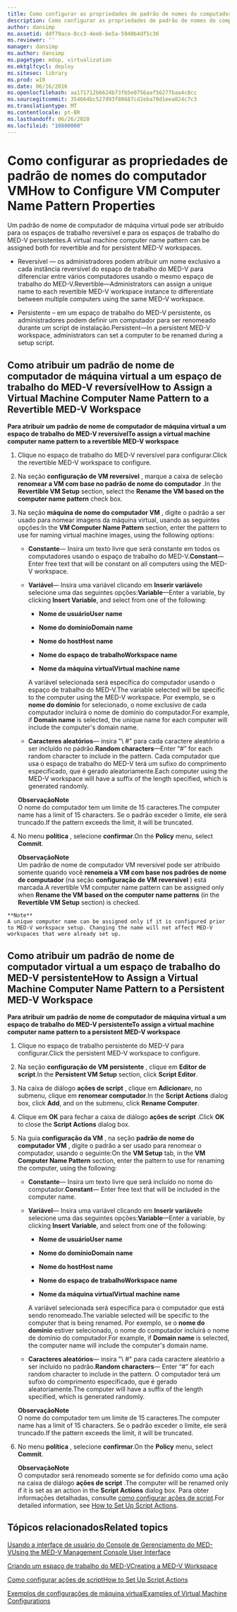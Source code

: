 ```yaml
---
title: Como configurar as propriedades de padrão de nomes do computador VM
description: Como configurar as propriedades de padrão de nomes do computador VM
author: dansimp
ms.assetid: ddf79ace-8cc3-4ee6-be5a-5940b4df5c36
ms.reviewer: ''
manager: dansimp
ms.author: dansimp
ms.pagetype: mdop, virtualization
ms.mktglfcycl: deploy
ms.sitesec: library
ms.prod: w10
ms.date: 06/16/2016
ms.openlocfilehash: aa171712b6624b73fb5e0756aaf56277baa4c8cc
ms.sourcegitcommit: 354664bc527d93f80687cd2eba70d1eea024c7c3
ms.translationtype: MT
ms.contentlocale: pt-BR
ms.lasthandoff: 06/26/2020
ms.locfileid: "10800000"
---
```

# <span data-ttu-id="7d311-103">Como configurar as propriedades de padrão de nomes do computador VM</span><span class="sxs-lookup"><span data-stu-id="7d311-103">How to Configure VM Computer Name Pattern Properties</span></span>


<span data-ttu-id="7d311-104">Um padrão de nome de computador de máquina virtual pode ser atribuído para os espaços de trabalho reversível e para os espaços de trabalho do MED-V persistentes.</span><span class="sxs-lookup"><span data-stu-id="7d311-104">A virtual machine computer name pattern can be assigned both for revertible and for persistent MED-V workspaces.</span></span>

-   <span data-ttu-id="7d311-105">Reversível — os administradores podem atribuir um nome exclusivo a cada instância reversível do espaço de trabalho do MED-V para diferenciar entre vários computadores usando o mesmo espaço de trabalho do MED-V.</span><span class="sxs-lookup"><span data-stu-id="7d311-105">Revertible—Administrators can assign a unique name to each revertible MED-V workspace instance to differentiate between multiple computers using the same MED-V workspace.</span></span>

-   <span data-ttu-id="7d311-106">Persistente – em um espaço de trabalho do MED-V persistente, os administradores podem definir um computador para ser renomeado durante um script de instalação.</span><span class="sxs-lookup"><span data-stu-id="7d311-106">Persistent—In a persistent MED-V workspace, administrators can set a computer to be renamed during a setup script.</span></span>

## <span data-ttu-id="7d311-107">Como atribuir um padrão de nome de computador de máquina virtual a um espaço de trabalho do MED-V reversível</span><span class="sxs-lookup"><span data-stu-id="7d311-107">How to Assign a Virtual Machine Computer Name Pattern to a Revertible MED-V Workspace</span></span>


**<span data-ttu-id="7d311-108">Para atribuir um padrão de nome de computador de máquina virtual a um espaço de trabalho do MED-V reversível</span><span class="sxs-lookup"><span data-stu-id="7d311-108">To assign a virtual machine computer name pattern to a revertible MED-V workspace</span></span>**

1.  <span data-ttu-id="7d311-109">Clique no espaço de trabalho do MED-V reversível para configurar.</span><span class="sxs-lookup"><span data-stu-id="7d311-109">Click the revertible MED-V workspace to configure.</span></span>

2.  <span data-ttu-id="7d311-110">Na seção **configuração de VM reversível** , marque a caixa de seleção **renomear a VM com base no padrão de nome do computador** .</span><span class="sxs-lookup"><span data-stu-id="7d311-110">In the **Revertible VM Setup** section, select the **Rename the VM based on the computer name pattern** check box.</span></span>

3.  <span data-ttu-id="7d311-111">Na seção **máquina de nome do computador VM** , digite o padrão a ser usado para nomear imagens da máquina virtual, usando as seguintes opções:</span><span class="sxs-lookup"><span data-stu-id="7d311-111">In the **VM Computer Name Pattern** section, enter the pattern to use for naming virtual machine images, using the following options:</span></span>

    -   <span data-ttu-id="7d311-112">**Constante**— Insira um texto livre que será constante em todos os computadores usando o espaço de trabalho do MED-V.</span><span class="sxs-lookup"><span data-stu-id="7d311-112">**Constant**—Enter free text that will be constant on all computers using the MED-V workspace.</span></span>

    -   <span data-ttu-id="7d311-113">**Variável**— Insira uma variável clicando em **Inserir variável**e selecione uma das seguintes opções:</span><span class="sxs-lookup"><span data-stu-id="7d311-113">**Variable**—Enter a variable, by clicking **Insert Variable**, and select from one of the following:</span></span>

        -   **<span data-ttu-id="7d311-114">Nome de usuário</span><span class="sxs-lookup"><span data-stu-id="7d311-114">User name</span></span>**

        -   **<span data-ttu-id="7d311-115">Nome do domínio</span><span class="sxs-lookup"><span data-stu-id="7d311-115">Domain name</span></span>**

        -   **<span data-ttu-id="7d311-116">Nome do host</span><span class="sxs-lookup"><span data-stu-id="7d311-116">Host name</span></span>**

        -   **<span data-ttu-id="7d311-117">Nome do espaço de trabalho</span><span class="sxs-lookup"><span data-stu-id="7d311-117">Workspace name</span></span>**

        -   **<span data-ttu-id="7d311-118">Nome da máquina virtual</span><span class="sxs-lookup"><span data-stu-id="7d311-118">Virtual machine name</span></span>**

        <span data-ttu-id="7d311-119">A variável selecionada será específica do computador usando o espaço de trabalho do MED-V.</span><span class="sxs-lookup"><span data-stu-id="7d311-119">The variable selected will be specific to the computer using the MED-V workspace.</span></span> <span data-ttu-id="7d311-120">Por exemplo, se o **nome do domínio** for selecionado, o nome exclusivo de cada computador incluirá o nome de domínio do computador.</span><span class="sxs-lookup"><span data-stu-id="7d311-120">For example, if **Domain name** is selected, the unique name for each computer will include the computer's domain name.</span></span>

    -   <span data-ttu-id="7d311-121">**Caracteres aleatórios**— insira "\ #" para cada caractere aleatório a ser incluído no padrão.</span><span class="sxs-lookup"><span data-stu-id="7d311-121">**Random characters**—Enter “\#” for each random character to include in the pattern.</span></span> <span data-ttu-id="7d311-122">Cada computador que usa o espaço de trabalho do MED-V terá um sufixo do comprimento especificado, que é gerado aleatoriamente.</span><span class="sxs-lookup"><span data-stu-id="7d311-122">Each computer using the MED-V workspace will have a suffix of the length specified, which is generated randomly.</span></span>

    **<span data-ttu-id="7d311-123">Observação</span><span class="sxs-lookup"><span data-stu-id="7d311-123">Note</span></span>**  
    <span data-ttu-id="7d311-124">O nome do computador tem um limite de 15 caracteres.</span><span class="sxs-lookup"><span data-stu-id="7d311-124">The computer name has a limit of 15 characters.</span></span> <span data-ttu-id="7d311-125">Se o padrão exceder o limite, ele será truncado.</span><span class="sxs-lookup"><span data-stu-id="7d311-125">If the pattern exceeds the limit, it will be truncated.</span></span>



4.  <span data-ttu-id="7d311-126">No menu **política** , selecione **confirmar**.</span><span class="sxs-lookup"><span data-stu-id="7d311-126">On the **Policy** menu, select **Commit**.</span></span>

    **<span data-ttu-id="7d311-127">Observação</span><span class="sxs-lookup"><span data-stu-id="7d311-127">Note</span></span>**  
    <span data-ttu-id="7d311-128">Um padrão de nome de computador VM reversível pode ser atribuído somente quando você **renomeia a VM com base nos padrões de nome de computador** (na seção **configuração de VM reversível** ) está marcada.</span><span class="sxs-lookup"><span data-stu-id="7d311-128">A revertible VM computer name pattern can be assigned only when **Rename the VM based on the computer name patterns** (in the **Revertible VM Setup** section) is checked.</span></span>



~~~
**Note**  
A unique computer name can be assigned only if it is configured prior to MED-V workspace setup. Changing the name will not affect MED-V workspaces that were already set up.
~~~



## <span data-ttu-id="7d311-129">Como atribuir um padrão de nome de computador virtual a um espaço de trabalho do MED-V persistente</span><span class="sxs-lookup"><span data-stu-id="7d311-129">How to Assign a Virtual Machine Computer Name Pattern to a Persistent MED-V Workspace</span></span>


**<span data-ttu-id="7d311-130">Para atribuir um padrão de nome de computador de máquina virtual a um espaço de trabalho do MED-V persistente</span><span class="sxs-lookup"><span data-stu-id="7d311-130">To assign a virtual machine computer name pattern to a persistent MED-V workspace</span></span>**

1.  <span data-ttu-id="7d311-131">Clique no espaço de trabalho persistente do MED-V para configurar.</span><span class="sxs-lookup"><span data-stu-id="7d311-131">Click the persistent MED-V workspace to configure.</span></span>

2.  <span data-ttu-id="7d311-132">Na seção **configuração de VM persistente** , clique em **Editor de script**.</span><span class="sxs-lookup"><span data-stu-id="7d311-132">In the **Persistent VM Setup** section, click **Script Editor**.</span></span>

3.  <span data-ttu-id="7d311-133">Na caixa de diálogo **ações de script** , clique em **Adicionar**e, no submenu, clique em **renomear computador**.</span><span class="sxs-lookup"><span data-stu-id="7d311-133">In the **Script Actions** dialog box, click **Add**, and on the submenu, click **Rename Computer**.</span></span>

4.  <span data-ttu-id="7d311-134">Clique em **OK** para fechar a caixa de diálogo **ações de script** .</span><span class="sxs-lookup"><span data-stu-id="7d311-134">Click **OK** to close the **Script Actions** dialog box.</span></span>

5.  <span data-ttu-id="7d311-135">Na guia **configuração da VM** , na seção **padrão de nome do computador VM** , digite o padrão a ser usado para renomear o computador, usando o seguinte:</span><span class="sxs-lookup"><span data-stu-id="7d311-135">On the **VM Setup** tab, in the **VM Computer Name Pattern** section, enter the pattern to use for renaming the computer, using the following:</span></span>

    -   <span data-ttu-id="7d311-136">**Constante**— Insira um texto livre que será incluído no nome do computador.</span><span class="sxs-lookup"><span data-stu-id="7d311-136">**Constant**— Enter free text that will be included in the computer name.</span></span>

    -   <span data-ttu-id="7d311-137">**Variável**— Insira uma variável clicando em **Inserir variável**e selecione uma das seguintes opções:</span><span class="sxs-lookup"><span data-stu-id="7d311-137">**Variable**—Enter a variable, by clicking **Insert Variable**, and select from one of the following:</span></span>

        -   **<span data-ttu-id="7d311-138">Nome de usuário</span><span class="sxs-lookup"><span data-stu-id="7d311-138">User name</span></span>**

        -   **<span data-ttu-id="7d311-139">Nome do domínio</span><span class="sxs-lookup"><span data-stu-id="7d311-139">Domain name</span></span>**

        -   **<span data-ttu-id="7d311-140">Nome do host</span><span class="sxs-lookup"><span data-stu-id="7d311-140">Host name</span></span>**

        -   **<span data-ttu-id="7d311-141">Nome do espaço de trabalho</span><span class="sxs-lookup"><span data-stu-id="7d311-141">Workspace name</span></span>**

        -   **<span data-ttu-id="7d311-142">Nome da máquina virtual</span><span class="sxs-lookup"><span data-stu-id="7d311-142">Virtual machine name</span></span>**

        <span data-ttu-id="7d311-143">A variável selecionada será específica para o computador que está sendo renomeado.</span><span class="sxs-lookup"><span data-stu-id="7d311-143">The variable selected will be specific to the computer that is being renamed.</span></span> <span data-ttu-id="7d311-144">Por exemplo, se o **nome do domínio** estiver selecionado, o nome do computador incluirá o nome de domínio do computador.</span><span class="sxs-lookup"><span data-stu-id="7d311-144">For example, if **Domain name** is selected, the computer name will include the computer's domain name.</span></span>

    -   <span data-ttu-id="7d311-145">**Caracteres aleatórios**— insira "\ #" para cada caractere aleatório a ser incluído no padrão.</span><span class="sxs-lookup"><span data-stu-id="7d311-145">**Random characters**— Enter “\#” for each random character to include in the pattern.</span></span> <span data-ttu-id="7d311-146">O computador terá um sufixo do comprimento especificado, que é gerado aleatoriamente.</span><span class="sxs-lookup"><span data-stu-id="7d311-146">The computer will have a suffix of the length specified, which is generated randomly.</span></span>

    **<span data-ttu-id="7d311-147">Observação</span><span class="sxs-lookup"><span data-stu-id="7d311-147">Note</span></span>**  
    <span data-ttu-id="7d311-148">O nome do computador tem um limite de 15 caracteres.</span><span class="sxs-lookup"><span data-stu-id="7d311-148">The computer name has a limit of 15 characters.</span></span> <span data-ttu-id="7d311-149">Se o padrão exceder o limite, ele será truncado.</span><span class="sxs-lookup"><span data-stu-id="7d311-149">If the pattern exceeds the limit, it will be truncated.</span></span>



6.  <span data-ttu-id="7d311-150">No menu **política** , selecione **confirmar**.</span><span class="sxs-lookup"><span data-stu-id="7d311-150">On the **Policy** menu, select **Commit**.</span></span>

    **<span data-ttu-id="7d311-151">Observação</span><span class="sxs-lookup"><span data-stu-id="7d311-151">Note</span></span>**  
    <span data-ttu-id="7d311-152">O computador será renomeado somente se for definido como uma ação na caixa de diálogo **ações de script** .</span><span class="sxs-lookup"><span data-stu-id="7d311-152">The computer will be renamed only if it is set as an action in the **Script Actions** dialog box.</span></span> <span data-ttu-id="7d311-153">Para obter informações detalhadas, consulte [como configurar ações de script](how-to-set-up-script-actions.md).</span><span class="sxs-lookup"><span data-stu-id="7d311-153">For detailed information, see [How to Set Up Script Actions](how-to-set-up-script-actions.md).</span></span>



## <span data-ttu-id="7d311-154">Tópicos relacionados</span><span class="sxs-lookup"><span data-stu-id="7d311-154">Related topics</span></span>


[<span data-ttu-id="7d311-155">Usando a interface de usuário do Console de Gerenciamento do MED-V</span><span class="sxs-lookup"><span data-stu-id="7d311-155">Using the MED-V Management Console User Interface</span></span>](using-the-med-v-management-console-user-interface.md)

[<span data-ttu-id="7d311-156">Criando um espaço de trabalho do MED-V</span><span class="sxs-lookup"><span data-stu-id="7d311-156">Creating a MED-V Workspace</span></span>](creating-a-med-v-workspacemedv-10-sp1.md)

[<span data-ttu-id="7d311-157">Como configurar ações de script</span><span class="sxs-lookup"><span data-stu-id="7d311-157">How to Set Up Script Actions</span></span>](how-to-set-up-script-actions.md)

[<span data-ttu-id="7d311-158">Exemplos de configurações de máquina virtual</span><span class="sxs-lookup"><span data-stu-id="7d311-158">Examples of Virtual Machine Configurations</span></span>](examples-of-virtual-machine-configurationsv2.md)









